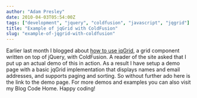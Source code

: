 ```yaml
---
author: "Adam Presley"
date: 2010-04-03T05:54:00Z
tags: ["development", "jquery", "coldfusion", "javascript", "jqgrid"]
title: "Example of jqGrid with ColdFusion"
slug: "example-of-jqgrid-with-coldfusion"
---
```


Earlier last month I blogged about [how to use jqGrid](#!post/2010/03/using-jqgrid-with-coldfusion), a grid
component written on top of jQuery, with ColdFusion. A reader of the
site asked that I put up an actual demo of this in action.
As a result I have setup a demo page with a basic jqGrid implementation
that displays names and email addresses, and supports paging and
sorting. So without further ado here is the link to the demo page.
For more demos and examples you can also visit my Blog Code Home.
Happy coding!